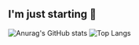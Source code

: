 ## I'm just starting 🎉
![Anurag's GitHub stats](https://github-readme-stats.vercel.app/api?username=yNeop&show_icons=true&theme=radical)
![Top Langs](https://github-readme-stats.vercel.app/api/top-langs/?username=yNeop&layout=compact&theme=radical)
##
